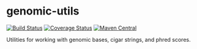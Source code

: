 # genomic-utils

[![Build Status](https://travis-ci.org/hammerlab/utils.svg?branch=master)](https://travis-ci.org/hammerlab/utils)
[![Coverage Status](https://coveralls.io/repos/github/hammerlab/utils/badge.svg?branch=master)](https://coveralls.io/github/hammerlab/utils?branch=master)
[![Maven Central](https://img.shields.io/maven-central/v/org.hammerlab/utils_2.11.svg?maxAge=600)](http://search.maven.org/#search%7Cga%7C1%7Cutils)

Utilities for working with genomic bases, cigar strings, and phred scores.
